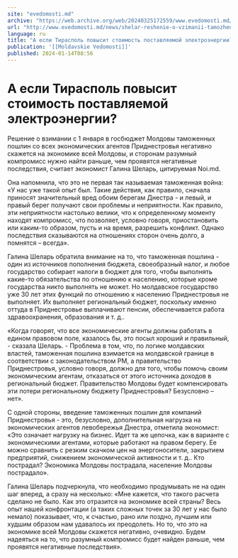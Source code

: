 ```yaml
---
site: "evedomosti.md"
archive: "https://web.archive.org/web/20240325172559/www.evedomosti.md/news/shelar-reshenie-o-vzimanii-tamozhennyh-poshlin-s-predpriyati"
url: "http://www.evedomosti.md/news/shelar-reshenie-o-vzimanii-tamozhennyh-poshlin-s-predpriyati"
language: ru
title: "А если Тирасполь повысит стоимость поставляемой электроэнергии?"
publication: '[[Moldavskie Vedomosti]]'
published: 2024-01-14T08:56
---
```


# А если Тирасполь повысит стоимость поставляемой электроэнергии?

Решение о взимании с 1 января в госбюджет Молдовы таможенных пошлин со всех экономических агентов Приднестровья негативно скажется на экономике всей Молдовы, и сторонам разумный компромисс нужно найти раньше, чем проявятся негативные последствия, считает экономист Галина Шеларь, цитируемая Noi.md.

Она напомнила, что это не первая так называемая таможенная война: «У нас уже такой опыт был. Такие действия, как правило, сначала приносят значительный вред обоим берегам Днестра - и левый, и правый берег получают свои проблемы и неприятности. Как правило, эти неприятности настолько велики, что к определенному моменту находят компромисс, что позволяет, условно говоря, приостановить или каким-то образом, пусть и на время, разрешить конфликт. Однако последствия сказываются на отношениях сторон очень долго, а помнятся – всегда».

Галина Шеларь обратила внимание на то, что таможенная пошлина - один из источников пополнения бюджета, своеобразный налог, и любое государство собирает налоги в бюджет для того, чтобы выполнять какие-то обязательства по отношению к населению, которые кроме государства никто выполнять не может. Но молдавское государство уже 30 лет этих функций по отношению к населению Приднестровья не выполняет. Их выполняет региональный бюджет, поскольку именно оттуда в Приднестровье выплачивают пенсии, обеспечивается работа здравоохранения, образования и т. д..

«Когда говорят, что все экономические агенты должны работать в едином правовом поле, казалось бы, это посыл хороший и правильный, - сказала Шеларь. - Проблема в том, что, по логике молдавских властей, таможенная пошлина взимается на молдавской границе в соответствии с законодательством РМ, а правительство Приднестровья, условно говоря, должно для того, чтобы помочь своим экономическим агентам, отказаться от этого источника доходов в региональный бюджет. Правительство Молдовы будет компенсировать эти потери региональному бюджету Приднестровья? Безусловно – нет».

С одной стороны, введение таможенных пошлин для компаний Приднестровья - это, безусловно, дополнительная нагрузка на экономических агентов левобережья Днестра, отметила экономист: «Это означает нагрузку на бизнес. Идет та же цепочка, как в варианте с экономическими агентами, которые работают на правом берегу. Ее можно сравнить с резким скачком цен на энергоносители, закрытием предприятий, снижением экономической активности и т. д.. Кто пострадал? Экономика Молдовы пострадала, население Молдовы пострадало».

Галина Шеларь подчеркнула, что необходимо продумывать не на один шаг вперед, а сразу на несколько: «Мне кажется, что такого расчета сделано не было. Как это отразится на экономике всей страны? Весь опыт нашей конфронтации (а таких сложных точек за 30 лет у нас было немало) показывает, что, к счастью, рано или поздно, лучшим или худшим образом нам удавалось их преодолеть. Но то, что это на экономике всей Молдовы скажется негативно, очевидно. Будем надеяться на то, что разумный компромисс будет найден раньше, чем проявятся негативные последствия».
